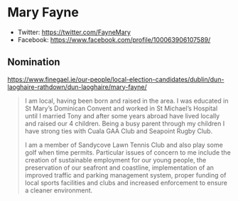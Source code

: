 # Mary Fayne

* Twitter: https://twitter.com/FayneMary
* Facebook: https://www.facebook.com/profile/100063906107589/

## Nomination

https://www.finegael.ie/our-people/local-election-candidates/dublin/dun-laoghaire-rathdown/dun-laoghaire/mary-fayne/

> I am local, having been born and raised in the area. I was educated in St Mary’s Dominican Convent and worked in St Michael’s Hospital until I married Tony and after some years abroad have lived locally and raised our 4 children. Being a busy parent through my children I have strong ties with Cuala GAA Club and Seapoint Rugby Club.
>
> I am a member of Sandycove Lawn Tennis Club and also play some golf when time permits. Particular issues of concern to me include the creation of sustainable employment for our young people, the preservation of our seafront and coastline, implementation of an improved traffic and parking management system, proper funding of local sports facilities and clubs and increased enforcement to ensure a cleaner environment.
